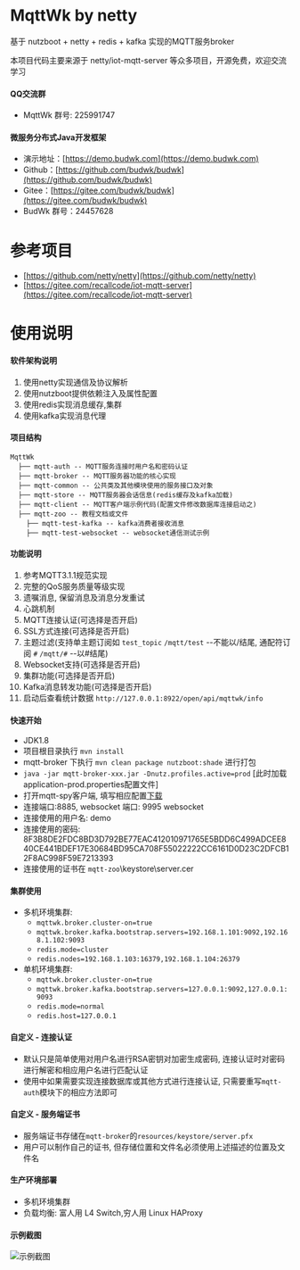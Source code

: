 # MqttWk by netty

基于 nutzboot + netty + redis + kafka 实现的MQTT服务broker

本项目代码主要来源于 netty/iot-mqtt-server 等众多项目，开源免费，欢迎交流学习

#### QQ交流群
* MqttWk 群号: 225991747

#### 微服务分布式Java开发框架

* 演示地址：[https://demo.budwk.com](https://demo.budwk.com)
* Github：[https://github.com/budwk/budwk](https://github.com/budwk/budwk)
* Gitee：[https://gitee.com/budwk/budwk](https://gitee.com/budwk/budwk)
* BudWk 群号：24457628

# 参考项目

* [https://github.com/netty/netty](https://github.com/netty/netty)
* [https://gitee.com/recallcode/iot-mqtt-server](https://gitee.com/recallcode/iot-mqtt-server)

# 使用说明

#### 软件架构说明

1. 使用netty实现通信及协议解析
2. 使用nutzboot提供依赖注入及属性配置
3. 使用redis实现消息缓存,集群
4. 使用kafka实现消息代理

#### 项目结构
```
MqttWk
  ├── mqtt-auth -- MQTT服务连接时用户名和密码认证
  ├── mqtt-broker -- MQTT服务器功能的核心实现
  ├── mqtt-common -- 公共类及其他模块使用的服务接口及对象
  ├── mqtt-store -- MQTT服务器会话信息(redis缓存及kafka加载)
  ├── mqtt-client -- MQTT客户端示例代码(配置文件修改数据库连接启动之)
  ├── mqtt-zoo -- 教程文档或文件
    ├── mqtt-test-kafka -- kafka消费者接收消息
    ├── mqtt-test-websocket -- websocket通信测试示例
```

#### 功能说明
1. 参考MQTT3.1.1规范实现
2. 完整的QoS服务质量等级实现
3. 遗嘱消息, 保留消息及消息分发重试
4. 心跳机制
5. MQTT连接认证(可选择是否开启)
6. SSL方式连接(可选择是否开启)
7. 主题过滤(支持单主题订阅如 `test_topic`  `/mqtt/test` --不能以/结尾, 通配符订阅 `#` `/mqtt/#` --以#结尾)
8. Websocket支持(可选择是否开启)
9. 集群功能(可选择是否开启)
10. Kafka消息转发功能(可选择是否开启)
11. 启动后查看统计数据 `http://127.0.0.1:8922/open/api/mqttwk/info`

#### 快速开始
- JDK1.8
- 项目根目录执行  `mvn install` 
- mqtt-broker 下执行 `mvn clean package nutzboot:shade` 进行打包
- `java -jar mqtt-broker-xxx.jar -Dnutz.profiles.active=prod` [此时加载application-prod.properties配置文件]
- 打开mqtt-spy客户端, 填写相应配置[下载](https://github.com/eclipse/paho.mqtt-spy/wiki/Downloads)
- 连接端口:8885, websocket 端口: 9995 websocket
- 连接使用的用户名: demo
- 连接使用的密码: 8F3B8DE2FDC8BD3D792BE77EAC412010971765E5BDD6C499ADCEE840CE441BDEF17E30684BD95CA708F55022222CC6161D0D23C2DFCB12F8AC998F59E7213393
- 连接使用的证书在 `mqtt-zoo`\keystore\server.cer

#### 集群使用
- 多机环境集群:
  - `mqttwk.broker.cluster-on=true`
  - `mqttwk.broker.kafka.bootstrap.servers=192.168.1.101:9092,192.168.1.102:9093`
  - `redis.mode=cluster` 
  - `redis.nodes=192.168.1.103:16379,192.168.1.104:26379`
- 单机环境集群: 
  - `mqttwk.broker.cluster-on=true`
  - `mqttwk.broker.kafka.bootstrap.servers=127.0.0.1:9092,127.0.0.1:9093`
  - `redis.mode=normal`
  - `redis.host=127.0.0.1`

#### 自定义 - 连接认证
- 默认只是简单使用对用户名进行RSA密钥对加密生成密码, 连接认证时对密码进行解密和相应用户名进行匹配认证
- 使用中如果需要实现连接数据库或其他方式进行连接认证, 只需要重写`mqtt-auth`模块下的相应方法即可

#### 自定义 - 服务端证书
- 服务端证书存储在`mqtt-broker`的`resources/keystore/server.pfx`
- 用户可以制作自己的证书, 但存储位置和文件名必须使用上述描述的位置及文件名

#### 生产环境部署
- 多机环境集群
- 负载均衡: 富人用 L4 Switch,穷人用 Linux HAProxy

#### 示例截图
![示例截图](mqtt-zoo/test.png)